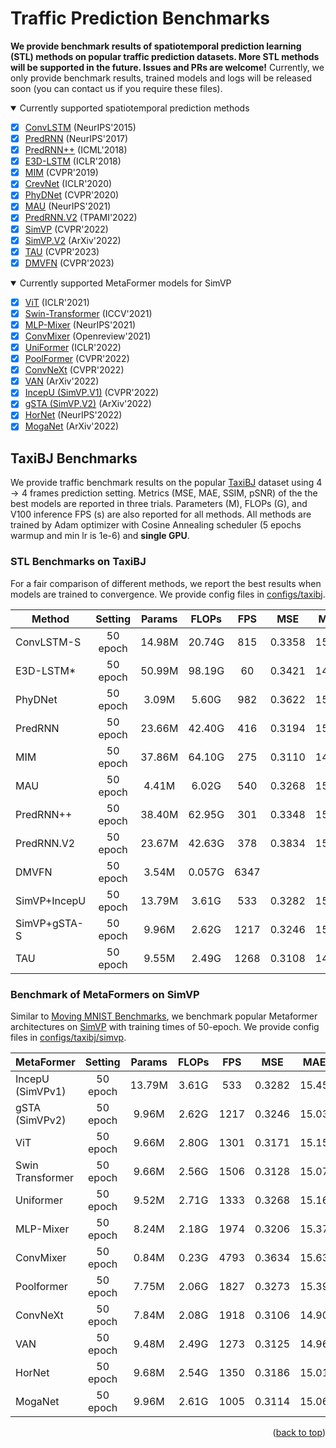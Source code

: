 # Traffic Prediction Benchmarks

**We provide benchmark results of spatiotemporal prediction learning (STL) methods on popular traffic prediction datasets. More STL methods will be supported in the future. Issues and PRs are welcome!** Currently, we only provide benchmark results, trained models and logs will be released soon (you can contact us if you require these files).

<details open>
<summary>Currently supported spatiotemporal prediction methods</summary>

- [x] [ConvLSTM](https://arxiv.org/abs/1506.04214) (NeurIPS'2015)
- [x] [PredRNN](https://dl.acm.org/doi/abs/10.5555/3294771.3294855) (NeurIPS'2017)
- [x] [PredRNN++](https://arxiv.org/abs/1804.06300) (ICML'2018)
- [x] [E3D-LSTM](https://openreview.net/forum?id=B1lKS2AqtX) (ICLR'2018)
- [x] [MIM](https://arxiv.org/abs/1811.07490) (CVPR'2019)
- [x] [CrevNet](https://openreview.net/forum?id=B1lKS2AqtX) (ICLR'2020)
- [x] [PhyDNet](https://arxiv.org/abs/2003.01460) (CVPR'2020)
- [x] [MAU](https://openreview.net/forum?id=qwtfY-3ibt7) (NeurIPS'2021)
- [x] [PredRNN.V2](https://arxiv.org/abs/2103.09504v4) (TPAMI'2022)
- [x] [SimVP](https://arxiv.org/abs/2206.05099) (CVPR'2022)
- [x] [SimVP.V2](https://arxiv.org/abs/2211.12509) (ArXiv'2022)
- [x] [TAU](https://arxiv.org/abs/2206.12126) (CVPR'2023)
- [x] [DMVFN](https://arxiv.org/abs/2303.09875) (CVPR'2023)

</details>

<details open>
<summary>Currently supported MetaFormer models for SimVP</summary>

- [x] [ViT](https://arxiv.org/abs/2010.11929) (ICLR'2021)
- [x] [Swin-Transformer](https://arxiv.org/abs/2103.14030) (ICCV'2021)
- [x] [MLP-Mixer](https://arxiv.org/abs/2105.01601) (NeurIPS'2021)
- [x] [ConvMixer](https://arxiv.org/abs/2201.09792) (Openreview'2021)
- [x] [UniFormer](https://arxiv.org/abs/2201.09450) (ICLR'2022)
- [x] [PoolFormer](https://arxiv.org/abs/2111.11418) (CVPR'2022)
- [x] [ConvNeXt](https://arxiv.org/abs/2201.03545) (CVPR'2022)
- [x] [VAN](https://arxiv.org/abs/2202.09741) (ArXiv'2022)
- [x] [IncepU (SimVP.V1)](https://arxiv.org/abs/2206.05099) (CVPR'2022)
- [x] [gSTA (SimVP.V2)](https://arxiv.org/abs/2211.12509) (ArXiv'2022)
- [x] [HorNet](https://arxiv.org/abs/2207.14284) (NeurIPS'2022)
- [x] [MogaNet](https://arxiv.org/abs/2211.03295) (ArXiv'2022)

</details>


## TaxiBJ Benchmarks

We provide traffic benchmark results on the popular [TaxiBJ](https://arxiv.org/abs/1610.00081) dataset using $4\rightarrow 4$ frames prediction setting. Metrics (MSE, MAE, SSIM, pSNR) of the the best models are reported in three trials. Parameters (M), FLOPs (G), and V100 inference FPS (s) are also reported for all methods. All methods are trained by Adam optimizer with Cosine Annealing scheduler (5 epochs warmup and min lr is 1e-6) and **single GPU**.

### **STL Benchmarks on TaxiBJ**

For a fair comparison of different methods, we report the best results when models are trained to convergence. We provide config files in [configs/taxibj](https://github.com/chengtan9907/OpenSTL/configs/taxibj).

| Method       |  Setting | Params |  FLOPs |  FPS |   MSE  |  MAE  |  SSIM  |  PSNR |   Download   |
|--------------|:--------:|:------:|:------:|:----:|:------:|:-----:|:------:|:-----:|:------------:|
| ConvLSTM-S   | 50 epoch | 14.98M | 20.74G |  815 | 0.3358 | 15.32 | 0.9836 | 39.73 | model \| log |
| E3D-LSTM\*   | 50 epoch | 50.99M | 98.19G |   60 | 0.3421 | 14.96 | 0.9842 | 39.92 | model \| log |
| PhyDNet      | 50 epoch |  3.09M |  5.60G |  982 | 0.3622 | 15.53 | 0.9828 | 39.76 | model \| log |
| PredRNN      | 50 epoch | 23.66M | 42.40G |  416 | 0.3194 | 15.31 | 0.9838 | 39.79 | model \| log |
| MIM          | 50 epoch | 37.86M | 64.10G |  275 | 0.3110 | 14.96 | 0.9847 | 39.88 | model \| log |
| MAU          | 50 epoch |  4.41M |  6.02G |  540 | 0.3268 | 15.26 | 0.9834 | 39.80 | model \| log |
| PredRNN++    | 50 epoch | 38.40M | 62.95G |  301 | 0.3348 | 15.37 | 0.9834 | 39.76 | model \| log |
| PredRNN.V2   | 50 epoch | 23.67M | 42.63G |  378 | 0.3834 | 15.55 | 0.9826 | 39.75 | model \| log |
| DMVFN        | 50 epoch |  3.54M | 0.057G | 6347 | | | | | model \| log |
| SimVP+IncepU | 50 epoch | 13.79M |  3.61G |  533 | 0.3282 | 15.45 | 0.9835 | 39.72 | model \| log |
| SimVP+gSTA-S | 50 epoch |  9.96M |  2.62G | 1217 | 0.3246 | 15.03 | 0.9844 | 39.95 | model \| log |
| TAU          | 50 epoch |  9.55M |  2.49G | 1268 | 0.3108 | 14.93 | 0.9848 | 39.97 | model \| log |

### **Benchmark of MetaFormers on SimVP**

Similar to [Moving MNIST Benchmarks](#moving-mnist-benchmarks), we benchmark popular Metaformer architectures on [SimVP](https://arxiv.org/abs/2211.12509) with training times of 50-epoch. We provide config files in [configs/taxibj/simvp](https://github.com/chengtan9907/OpenSTL/configs/taxibj/simvp/).

| MetaFormer       |  Setting | Params | FLOPs |  FPS |   MSE  |  MAE  |  SSIM  |  PSNR |   Download   |
|------------------|:--------:|:------:|:-----:|:----:|:------:|:-----:|:------:|:-----:|:------------:|
| IncepU (SimVPv1) | 50 epoch | 13.79M | 3.61G |  533 | 0.3282 | 15.45 | 0.9835 | 39.72 | model \| log |
| gSTA (SimVPv2)   | 50 epoch |  9.96M | 2.62G | 1217 | 0.3246 | 15.03 | 0.9844 | 39.95 | model \| log |
| ViT              | 50 epoch |  9.66M | 2.80G | 1301 | 0.3171 | 15.15 | 0.9841 | 39.89 | model \| log |
| Swin Transformer | 50 epoch |  9.66M | 2.56G | 1506 | 0.3128 | 15.07 | 0.9847 | 39.89 | model \| log |
| Uniformer        | 50 epoch |  9.52M | 2.71G | 1333 | 0.3268 | 15.16 | 0.9844 | 39.89 | model \| log |
| MLP-Mixer        | 50 epoch |  8.24M | 2.18G | 1974 | 0.3206 | 15.37 | 0.9841 | 39.78 | model \| log |
| ConvMixer        | 50 epoch |  0.84M | 0.23G | 4793 | 0.3634 | 15.63 | 0.9831 | 39.69 | model \| log |
| Poolformer       | 50 epoch |  7.75M | 2.06G | 1827 | 0.3273 | 15.39 | 0.9840 | 39.75 | model \| log |
| ConvNeXt         | 50 epoch |  7.84M | 2.08G | 1918 | 0.3106 | 14.90 | 0.9845 | 39.99 | model \| log |
| VAN              | 50 epoch |  9.48M | 2.49G | 1273 | 0.3125 | 14.96 | 0.9848 | 39.95 | model \| log |
| HorNet           | 50 epoch |  9.68M | 2.54G | 1350 | 0.3186 | 15.01 | 0.9843 | 39.91 | model \| log |
| MogaNet          | 50 epoch |  9.96M | 2.61G | 1005 | 0.3114 | 15.06 | 0.9847 | 39.92 | model \| log |

<p align="right">(<a href="#top">back to top</a>)</p>
